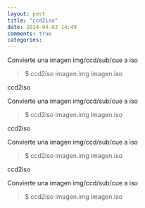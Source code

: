```yaml
---
layout: post
title: "ccd2iso"
date: 2014-04-03 14:49
comments: true
categories: 
---
```

Convierte una imagen img/ccd/sub/cue a iso

>$ ccd2iso imagen.img imagen.iso 

ccd2iso

Convierte una imagen img/ccd/sub/cue a iso

>$ ccd2iso imagen.img imagen.iso 

ccd2iso

Convierte una imagen img/ccd/sub/cue a iso

>$ ccd2iso imagen.img imagen.iso 

ccd2iso

Convierte una imagen img/ccd/sub/cue a iso

>$ ccd2iso imagen.img imagen.iso 

